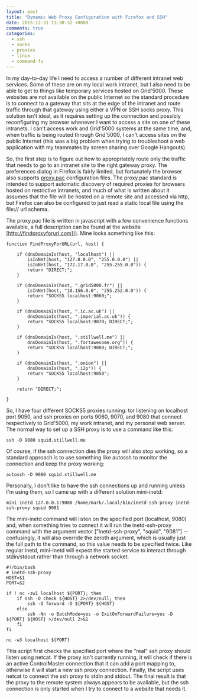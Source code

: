 ```yaml
---
layout: post
title: "Dynamic Web Proxy Configuration with Firefox and SSH"
date: 2015-12-31 13:30:32 +0000
comments: true
categories: 
  - ssh
  - socks
  - proxies
  - linux
  - command-fu
---
```


In my day-to-day life I need to access a number of different intranet web
services. Some of these are on my local work intranet, but I also need to be
able to get to things like temporary services hosted on Grid'5000. These
websites are not available on the public Internet so the standard procedure is
to connect to a gateway that sits at the edge of the intranet and route traffic
through that gateway using either a VPN or SSH socks proxy. This solution isn't
ideal, as it requires setting up the connection and possibly reconfiguring my
browser whenever I want to access a site on one of these intranets. I can't
access work and Grid'5000 systems at the same time, and, when traffic is being
routed through Grid'5000, I can't access sites on the public Internet (this was
a big problem when trying to troubleshoot a web application with my teammates
by screen sharing over Google Hangouts).

<!--more-->

So, the first step is to figure out how to appropriately route only the traffic
that needs to go to an intranet site to the right gateway proxy. The
preferences dialog in Firefox is fairly limited, but fortunately the browser
also supports [proxy.pac](http://findproxyforurl.com/) configuration files. The
proxy.pac standard is intended to support automatic discovery of required
proxies for browsers hosted on restrictive intranets, and much of what is
written about it assumes that the file will be hosted on a remote site and
accessed via http, but Firefox can also be configured to just read a static
local file using the file:// url schema.

The proxy.pac file is written in javascript with a few convenience functions
available, a full description can be found at the website
[http://findproxyforurl.com](). Mine looks something like this:

~~~ {.javascript}
function FindProxyForURL(url, host) {

    if (dnsDomainIs(host, "localhost") ||
        isInNet(host, "127.0.0.0", "255.0.0.0") ||
        isInNet(host, "172.17.0.0", "255.255.0.0")) {
        return "DIRECT;";
    }

    if (dnsDomainIs(host, ".grid5000.fr") || 
        isInNet(host, "10.156.0.0", "255.252.0.0")) {
        return "SOCKS5 localhost:9060;";
    }

    if (dnsDomainIs(host, ".ic.ac.uk") ||
        dnsDomainIs(host, ".imperial.ac.uk")) {
        return "SOCKS5 localhost:9070; DIRECT;";
    }

    if (dnsDomainIs(host, ".stillwell.me") ||
        dnsDomainIs(host, ".fortawesome.org")) {
        return "SOCKS5 localhost:9080; DIRECT;";
    }

    if (dnsDomainIs(host, ".onion") ||
        dnsDomainIs(host, ".i2p")) {
        return "SOCKS5 localhost:9050";
    }

    return "DIRECT;";

}
~~~

So, I have four different SOCKS5 proxies running: tor listening on localhost
port 9050, and ssh proxies on ports 9060, 9070, and 9080 that connect
respectively to Grid'5000, my work intranet, and my personal web server. The
normal way to set up a SSH proxy is to use a command like this:

    ssh -D 9080 squid.stillwell.me

Of course, if the ssh connection dies the proxy will also stop working, so
a standard approach is to use something like autossh to monitor the connection
and keep the proxy working:

    autossh -D 9080 squid.stillwell.me

Personally, I don't like to have the ssh connections up and running unless I'm
using them, so I came up with a different solution mini-inetd:

    mini-inetd 127.0.0.1:9080 /home/mark/.local/bin/inetd-ssh-proxy inetd-ssh-proxy squid 9081

The mini-inetd command will listen on the specified port (localhost, 9080) and,
when something tries to connect it will run the inetd-ssh-proxy command with
the argument vector ["inetd-ssh-proxy", "squid", "9081"] -- confusingly, it
will also override the zeroth argument, which is usually just the full path to
the command, so this value needs to be specified twice. Like regular inetd,
mini-inetd will expect the started service to interact through stdin/stdout
rather than through a network socket.

~~~ {.bash}
#!/bin/bash
# inetd-ssh-proxy
HOST=$1
PORT=$2

if ! nc -zw1 localhost ${PORT}; then 
    if ssh -O check ${HOST} 2>/dev/null; then
        ssh -O forward -D ${PORT} ${HOST}
    else
        ssh -Nn -o BatchMode=yes -o ExitOnForwardFailure=yes -D ${PORT} ${HOST} >/dev/null 2>&1
    fi
fi

nc -w3 localhost ${PORT}
~~~

This script first checks the specified port where the "real" ssh proxy should
listen using netcat. If the proxy isn't currently running, it will check if
there is an active ControlMaster connection that it can add a port mapping to,
otherwise it will start a new ssh proxy connection. Finally, the script uses
netcat to connect the ssh proxy to stdin and stdout. The final result is that
the proxy to the remote system always appears to be available, but the ssh
connection is only started when I try to connect to a website that needs it.

